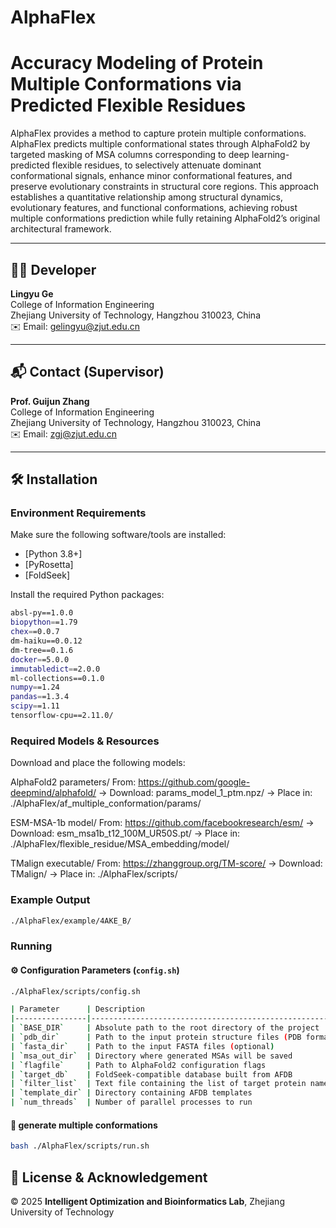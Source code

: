 # AlphaFlex
# Accuracy Modeling of Protein Multiple Conformations via Predicted Flexible Residues

AlphaFlex provides a method to capture protein multiple conformations. AlphaFlex predicts multiple conformational states through AlphaFold2 by targeted masking of MSA columns corresponding to deep learning-predicted flexible residues, to selectively attenuate dominant conformational signals, enhance minor conformational features, and preserve evolutionary constraints in structural core regions. This approach establishes a quantitative relationship among structural dynamics, evolutionary features, and functional conformations, achieving robust multiple conformations prediction while fully retaining AlphaFold2’s original architectural framework.

---

## 👨‍💻 Developer

**Lingyu Ge**  
College of Information Engineering  
Zhejiang University of Technology, Hangzhou 310023, China  
✉️ Email: [gelingyu@zjut.edu.cn](mailto:gelingyu@zjut.edu.cn)

---

## 📬 Contact (Supervisor)

**Prof. Guijun Zhang**  
College of Information Engineering  
Zhejiang University of Technology, Hangzhou 310023, China  
✉️ Email: [zgj@zjut.edu.cn](mailto:zgj@zjut.edu.cn)

---

## 🛠 Installation

### Environment Requirements

Make sure the following software/tools are installed:

- [Python 3.8+]
- [PyRosetta]
- [FoldSeek]

Install the required Python packages:

```bash
absl-py==1.0.0
biopython==1.79
chex==0.0.7
dm-haiku==0.0.12
dm-tree==0.1.6
docker==5.0.0
immutabledict==2.0.0
ml-collections==0.1.0
numpy==1.24
pandas==1.3.4
scipy==1.11
tensorflow-cpu==2.11.0/
```

### Required Models & Resources
Download and place the following models:

AlphaFold2 parameters/
From: https://github.com/google-deepmind/alphafold/
→ Download: params_model_1_ptm.npz/
→ Place in: ./AlphaFlex/af_multiple_conformation/params/

ESM-MSA-1b model/
From: https://github.com/facebookresearch/esm/
→ Download: esm_msa1b_t12_100M_UR50S.pt/
→ Place in: ./AlphaFlex/flexible_residue/MSA_embedding/model/

TMalign executable/
From: https://zhanggroup.org/TM-score/
→ Download: TMalign/
→ Place in: ./AlphaFlex/scripts/

### Example Output
```bash
./AlphaFlex/example/4AKE_B/
```

### Running
#### ⚙️ Configuration Parameters (`config.sh`)
```bash
./AlphaFlex/scripts/config.sh

| Parameter      | Description                                              |
|----------------|----------------------------------------------------------|
| `BASE_DIR`     | Absolute path to the root directory of the project       |
| `pdb_dir`      | Path to the input protein structure files (PDB format)   |
| `fasta_dir`    | Path to the input FASTA files (optional)                 |
| `msa_out_dir`  | Directory where generated MSAs will be saved             |
| `flagfile`     | Path to AlphaFold2 configuration flags                   |
| `target_db`    | FoldSeek-compatible database built from AFDB             |
| `filter_list`  | Text file containing the list of target protein names    |
| `template_dir` | Directory containing AFDB templates                      |
| `num_threads`  | Number of parallel processes to run                      |
```



#### 🚀 generate multiple conformations
```bash
bash ./AlphaFlex/scripts/run.sh
```

## 📄 License & Acknowledgement

© 2025 **Intelligent Optimization and Bioinformatics Lab**, Zhejiang University of Technology
